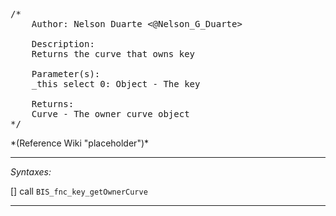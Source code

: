 <pre>/*
	Author: Nelson Duarte <@Nelson_G_Duarte>

	Description:
	Returns the curve that owns key

	Parameter(s):
	_this select 0: Object - The key

	Returns:
	Curve - The owner curve object
*/</pre>*(Reference Wiki "placeholder")*<!-- Remove this after fill-in -->


---
*Syntaxes:*

[] call `BIS_fnc_key_getOwnerCurve`

---
